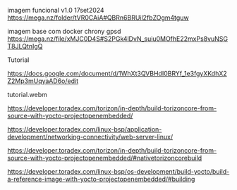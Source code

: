 imagem funcional v1.0 17set2024
https://mega.nz/folder/tVR0CAiA#QBRn6BRUil2fbZOgm4tguw

imagem base com docker chrony gpsd 
https://mega.nz/file/xMJC0D4S#S2PGk4lDvN_suiu0MOfhE22mxPs8vuNSGT8JLQtnIgQ

Tutorial

https://docs.google.com/document/d/1WhXt3QVBHdI0BRYf_1e3fgyXKdhX2Z2Mp3mUqyaAD6o/edit


tutorial.webm





https://developer.toradex.com/torizon/in-depth/build-torizoncore-from-source-with-yocto-projectopenembedded/


https://developer.toradex.com/linux-bsp/application-development/networking-connectivity/web-server-linux/

https://developer.toradex.com/torizon/in-depth/build-torizoncore-from-source-with-yocto-projectopenembedded/#nativetorizoncorebuild

https://developer.toradex.com/linux-bsp/os-development/build-yocto/build-a-reference-image-with-yocto-projectopenembedded/#building




